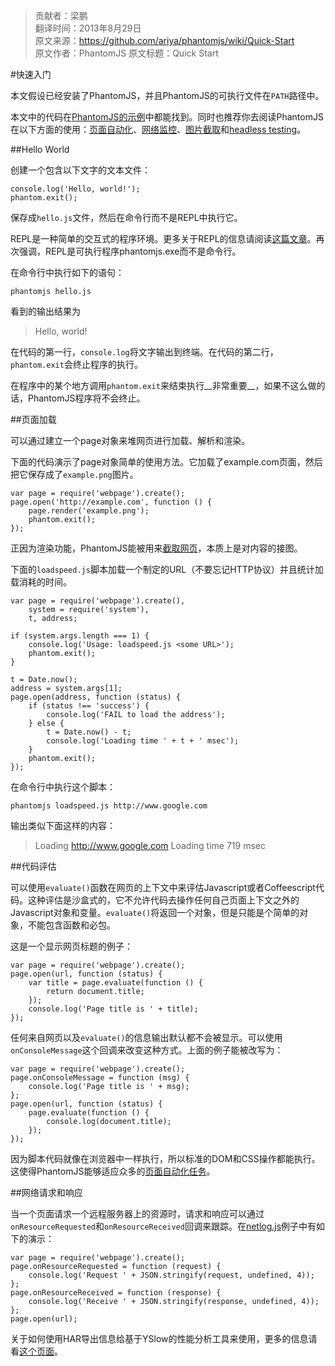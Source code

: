 > 贡献者：梁鹏  
> 翻译时间：2013年8月29日  
> 原文来源：https://github.com/ariya/phantomjs/wiki/Quick-Start  
> 原文作者：PhantomJS
> 原文标题：Quick Start  

#快速入门

本文假设已经安装了PhantomJS，并且PhantomJS的可执行文件在`PATH`路径中。

本文中的代码在[PhantomJS的示例](https://github.com/ariya/phantomjs/wiki/Examples)中都能找到。同时也推荐你去阅读PhantomJS在以下方面的使用：[页面自动化](https://github.com/ariya/phantomjs/wiki/Page-Automation)、[网络监控](https://github.com/ariya/phantomjs/wiki/Network-Monitoring)、[图片截取](https://github.com/ariya/phantomjs/wiki/Screen-Capture)和[headless testing](https://github.com/ariya/phantomjs/wiki/Headless-Testing)。

##Hello World

创建一个包含以下文字的文本文件：

```
console.log('Hello, world!');
phantom.exit();
```

保存成`hello.js`文件，然后在命令行而不是REPL中执行它。

REPL是一种简单的交互式的程序环境。更多关于REPL的信息请阅读[这篇文章](https://github.com/ariya/phantomjs/wiki/REPL)。再次强调，REPL是可执行程序phantomjs.exe而不是命令行。

在命令行中执行如下的语句：

```
phantomjs hello.js
```

看到的输出结果为

> Hello, world!

在代码的第一行，`console.log`将文字输出到终端。在代码的第二行，`phantom.exit`会终止程序的执行。

在程序中的某个地方调用`phantom.exit`来结束执行__非常重要__，如果不这么做的话，PhantomJS程序将不会终止。

##页面加载

可以通过建立一个page对象来堆网页进行加载、解析和渲染。

下面的代码演示了page对象简单的使用方法。它加载了example.com页面，然后把它保存成了`example.png`图片。

```
var page = require('webpage').create();
page.open('http://example.com', function () {
    page.render('example.png');
    phantom.exit();
});
```

正因为渲染功能，PhantomJS能被用来[截取网页](https://github.com/ariya/phantomjs/wiki/Screen-Capture)，本质上是对内容的接图。

下面的`loadspeed.js`脚本加载一个制定的URL（不要忘记HTTP协议）并且统计加载消耗的时间。

```
var page = require('webpage').create(),
    system = require('system'),
    t, address;

if (system.args.length === 1) {
    console.log('Usage: loadspeed.js <some URL>');
    phantom.exit();
}

t = Date.now();
address = system.args[1];
page.open(address, function (status) {
    if (status !== 'success') {
        console.log('FAIL to load the address');
    } else {
        t = Date.now() - t;
        console.log('Loading time ' + t + ' msec');
    }
    phantom.exit();
});
```

在命令行中执行这个脚本：

```
phantomjs loadspeed.js http://www.google.com
```

输出类似下面这样的内容：

> Loading http://www.google.com Loading time 719 msec

##代码评估

可以使用`evaluate()`函数在网页的上下文中来评估Javascript或者Coffeescript代码。这种评估是沙盒式的，它不允许代码去操作任何自己页面上下文之外的Javascript对象和变量。`evaluate()`将返回一个对象，但是只能是个简单的对象，不能包含函数和必包。

这是一个显示网页标题的例子：

```
var page = require('webpage').create();
page.open(url, function (status) {
    var title = page.evaluate(function () {
        return document.title;
    });
    console.log('Page title is ' + title);
});
```

任何来自网页以及`evaluate()`的信息输出默认都不会被显示。可以使用`onConsoleMessage`这个回调来改变这种方式。上面的例子能被改写为：

```
var page = require('webpage').create();
page.onConsoleMessage = function (msg) {
    console.log('Page title is ' + msg);
};
page.open(url, function (status) {
    page.evaluate(function () {
        console.log(document.title);
    });
});
```

因为脚本代码就像在浏览器中一样执行，所以标准的DOM和CSS操作都能执行。这使得PhantomJS能够适应众多的[页面自动化任务](https://github.com/ariya/phantomjs/wiki/Page-Automation)。

##网络请求和响应

当一个页面请求一个远程服务器上的资源时，请求和响应可以通过`onResourceRequested`和`onResourceReceived`回调来跟踪。在[netlog.js](https://github.com/ariya/phantomjs/blob/master/examples/netlog.js)例子中有如下的演示：

```
var page = require('webpage').create();
page.onResourceRequested = function (request) {
    console.log('Request ' + JSON.stringify(request, undefined, 4));
};
page.onResourceReceived = function (response) {
    console.log('Receive ' + JSON.stringify(response, undefined, 4));
};
page.open(url);
```

关于如何使用HAR导出信息给基于YSlow的性能分析工具来使用，更多的信息请看[这个页面](https://github.com/ariya/phantomjs/wiki/Network-Monitoring)。
